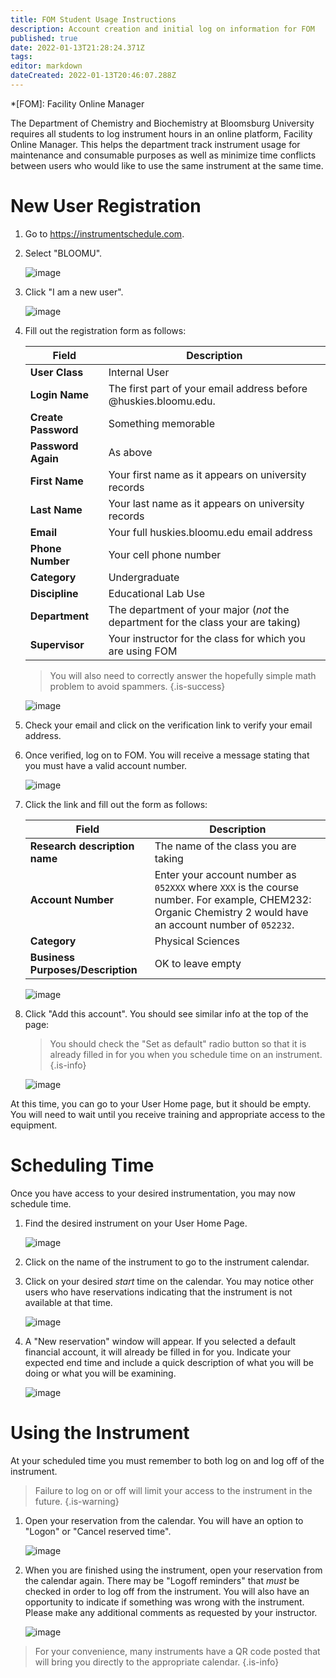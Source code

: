 ```yaml
---
title: FOM Student Usage Instructions
description: Account creation and initial log on information for FOM
published: true
date: 2022-01-13T21:28:24.371Z
tags: 
editor: markdown
dateCreated: 2022-01-13T20:46:07.288Z
---
```


*[FOM]: Facility Online Manager

The Department of Chemistry and Biochemistry at Bloomsburg University requires all students to log instrument hours in an online platform, Facility Online Manager. This helps the department track instrument usage for maintenance and consumable purposes as well as minimize time conflicts between users who would like to use the same instrument at the same time.

# New User Registration

1.  Go to <https://instrumentschedule.com>.

2.  Select "BLOOMU".

    ![image](/fom/bloomu.png)

3.  Click "I am a new user".

    ![image](/fom/newuser.png)

4.  Fill out the registration form as follows:

    | Field | Description |
    | ----- | ----------- |
    | **User Class** | Internal User | 
    | **Login Name** | The first part of your email address before \@huskies.bloomu.edu.|
    | **Create Password** | Something memorable |
    | **Password Again** | As above |
    | **First Name** | Your first name as it appears on university records |
    | **Last Name** | Your last name as it appears on university records |
    | **Email** | Your full huskies.bloomu.edu email address |
    | **Phone Number** | Your cell phone number |
    | **Category** | Undergraduate |
    | **Discipline** | Educational Lab Use |
    | **Department** | The department of your major (*not* the department for the class your are taking) |
    | **Supervisor** | Your instructor for the class for which you are using FOM |

    > You will also need to correctly answer the hopefully simple math problem to avoid spammers.
    {.is-success}

    ![image](/fom/registration.png)

5.  Check your email and click on the verification link to verify your email address.

6.  Once verified, log on to FOM. You will receive a message stating that you must have a valid account number.

    ![image](/fom/accountnumbermessage.png)

7.  Click the link and fill out the form as follows:

    | Field | Description |
    | ----- | ----------- |
    | **Research description name** | The name of the class you are taking |
    | **Account Number** | Enter your account number as `052XXX` where `XXX` is the course number. For example, CHEM232: Organic Chemistry 2 would have an account number of `052232`. |
    |**Category** | Physical Sciences |
    |**Business Purposes/Description** | OK to leave empty |
    
    ![image](/fom/accountinfo.png)

7.  Click "Add this account". You should see similar info at the top of the page:

     > You should check the "Set as default" radio button so that it is already filled in for you when you schedule time on an instrument. 
    {.is-info}
    
    ![image](/fom/accountsuccess.png)


    
At this time, you can go to your User Home page, but it should be empty. You will need to wait until you receive training and appropriate access to the equipment.

# Scheduling Time

Once you have access to your desired instrumentation, you may now schedule time.

1.  Find the desired instrument on your User Home Page.

    ![image](/fom/homepage.png)

2.  Click on the name of the instrument to go to the instrument calendar.

2.  Click on your desired *start* time on the calendar. You may notice other users who have reservations indicating that the instrument is not available at that time.

    ![image](/fom/calendar.png)

3.  A "New reservation" window will appear. If you selected a default financial account, it will already be filled in for you. Indicate your expected end time and include a quick description of what you will be doing or what you will be examining.
    
    ![image](/fom/newreservation.png)

# Using the Instrument

At your scheduled time you must remember to both log on and log off of the instrument.

> Failure to log on or off will limit your access to the instrument in the future.
{.is-warning}

1.  Open your reservation from the calendar. You will have an option to "Logon" or "Cancel reserved time".

    ![image](/fom/currentreservation.png)

2.  When you are finished using the instrument, open your reservation from the calendar again. There may be "Logoff reminders" that *must* be checked in order to log off from the instrument. You will also have an opportunity to indicate if something was wrong with the instrument. Please make any additional comments as requested by your instructor.

    ![image](/fom/logoff.png)

> For your convenience, many instruments have a QR code posted that will bring you directly to the appropriate calendar.
{.is-info}